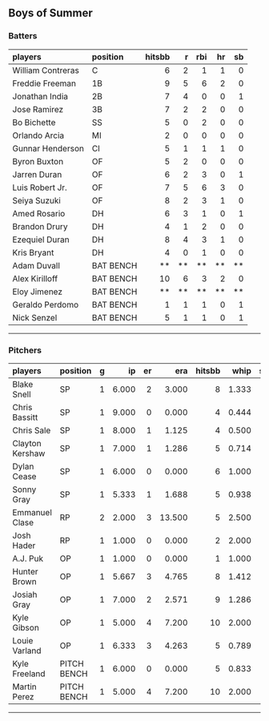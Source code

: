 ## Boys of Summer

### Batters

 
|players           |position  | hitsbb|  r| rbi| hr| sb| 
|:-----------------|:---------|------:|--:|---:|--:|--:| 
|William Contreras |C         |      6|  2|   1|  1|  0| 
|Freddie Freeman   |1B        |      9|  5|   6|  2|  0| 
|Jonathan India    |2B        |      7|  4|   0|  0|  1| 
|Jose Ramirez      |3B        |      7|  2|   2|  0|  0| 
|Bo Bichette       |SS        |      5|  0|   2|  0|  0| 
|Orlando Arcia     |MI        |      2|  0|   0|  0|  0| 
|Gunnar Henderson  |CI        |      5|  1|   1|  1|  0| 
|Byron Buxton      |OF        |      5|  2|   0|  0|  0| 
|Jarren Duran      |OF        |      6|  2|   3|  0|  1| 
|Luis Robert Jr.   |OF        |      7|  5|   6|  3|  0| 
|Seiya Suzuki      |OF        |      8|  2|   3|  1|  0| 
|Amed Rosario      |DH        |      6|  3|   1|  0|  1| 
|Brandon Drury     |DH        |      4|  1|   2|  0|  0| 
|Ezequiel Duran    |DH        |      8|  4|   3|  1|  0| 
|Kris Bryant       |DH        |      4|  0|   1|  0|  0| 
|Adam Duvall       |BAT BENCH |     **| **|  **| **| **| 
|Alex Kirilloff    |BAT BENCH |     10|  6|   3|  2|  0| 
|Eloy Jimenez      |BAT BENCH |     **| **|  **| **| **| 
|Geraldo Perdomo   |BAT BENCH |      1|  1|   1|  0|  1| 
|Nick Senzel       |BAT BENCH |      5|  1|   1|  0|  1| 


* * *

### Pitchers

 
|players         |position    |  g|    ip| er|    era| hitsbb|  whip| so|  w| sv| 
|:---------------|:-----------|--:|-----:|--:|------:|------:|-----:|--:|--:|--:| 
|Blake Snell     |SP          |  1| 6.000|  2|  3.000|      8| 1.333|  4|  0|  0| 
|Chris Bassitt   |SP          |  1| 9.000|  0|  0.000|      4| 0.444|  8|  1|  0| 
|Chris Sale      |SP          |  1| 8.000|  1|  1.125|      4| 0.500|  9|  0|  0| 
|Clayton Kershaw |SP          |  1| 7.000|  1|  1.286|      5| 0.714|  8|  1|  0| 
|Dylan Cease     |SP          |  1| 6.000|  0|  0.000|      6| 1.000|  5|  0|  0| 
|Sonny Gray      |SP          |  1| 5.333|  1|  1.688|      5| 0.938|  9|  0|  0| 
|Emmanuel Clase  |RP          |  2| 2.000|  3| 13.500|      5| 2.500|  2|  0|  1| 
|Josh Hader      |RP          |  1| 1.000|  0|  0.000|      2| 2.000|  3|  0|  0| 
|A.J. Puk        |OP          |  1| 1.000|  0|  0.000|      1| 1.000|  2|  0|  1| 
|Hunter Brown    |OP          |  1| 5.667|  3|  4.765|      8| 1.412|  8|  1|  0| 
|Josiah Gray     |OP          |  1| 7.000|  2|  2.571|      9| 1.286|  3|  1|  0| 
|Kyle Gibson     |OP          |  1| 5.000|  4|  7.200|     10| 2.000|  5|  0|  0| 
|Louie Varland   |OP          |  1| 6.333|  3|  4.263|      5| 0.789|  7|  1|  0| 
|Kyle Freeland   |PITCH BENCH |  1| 6.000|  0|  0.000|      5| 0.833|  8|  1|  0| 
|Martin Perez    |PITCH BENCH |  1| 5.000|  4|  7.200|     10| 2.000|  3|  0|  0| 


* * *


